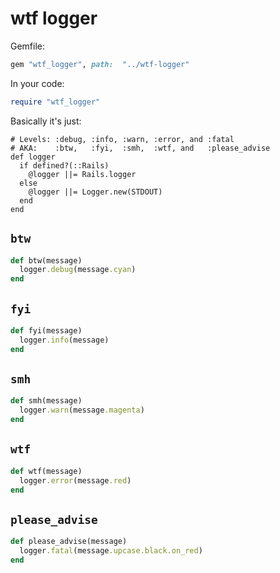 # wtf logger

Gemfile:
```ruby
gem "wtf_logger", path:  "../wtf-logger"
```

In your code:
```ruby
require "wtf_logger"
```

Basically it's just:
```
# Levels: :debug, :info, :warn, :error, and :fatal
# AKA:    :btw,   :fyi,  :smh,  :wtf, and   :please_advise
def logger
  if defined?(::Rails)
    @logger ||= Rails.logger
  else
    @logger ||= Logger.new(STDOUT)
  end
end
```

## `btw`
```ruby
def btw(message)
  logger.debug(message.cyan)
end
```

## `fyi`
```ruby
def fyi(message)
  logger.info(message)
end
```

## `smh`
```ruby
def smh(message)
  logger.warn(message.magenta)
end
```

## `wtf`
```ruby
def wtf(message)
  logger.error(message.red)
end
```

## `please_advise`
```ruby
def please_advise(message)
  logger.fatal(message.upcase.black.on_red)
end
```

